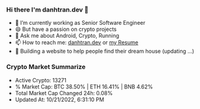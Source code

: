 ### Hi there I'm danhtran.dev 👋

- 🔭 I’m currently working as Senior Software Engineer
- 😄 But have a passion on crypto projects
- 💬 Ask me about Android, Crypto, Running 
- 📫 How to reach me: <a href="https://danhtran.dev" target="_blank">danhtran.dev</a> or <a href="Developer-Resume.pdf" target="_blank">my Resume</a>
- 🌱 Building a website to help people find their dream house (updating ...)

### Crypto Market Summarize
- Active Crypto: 13271
- % Market Cap: BTC 38.50% | ETH 16.41% | BNB 4.62%
- Total Market Cap Changed 24h: 0.08%
- Updated At: 10/21/2022, 6:31:10 PM
